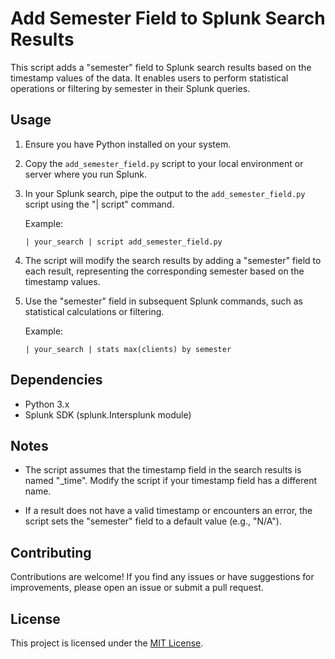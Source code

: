 # Add Semester Field to Splunk Search Results

This script adds a "semester" field to Splunk search results based on the timestamp values of the data. It enables users to perform statistical operations or filtering by semester in their Splunk queries.

## Usage

1. Ensure you have Python installed on your system.

2. Copy the `add_semester_field.py` script to your local environment or server where you run Splunk.

3. In your Splunk search, pipe the output to the `add_semester_field.py` script using the "| script" command.

    Example:
    ```
    | your_search | script add_semester_field.py
    ```

4. The script will modify the search results by adding a "semester" field to each result, representing the corresponding semester based on the timestamp values.

5. Use the "semester" field in subsequent Splunk commands, such as statistical calculations or filtering.

    Example:
    ```
    | your_search | stats max(clients) by semester
    ```

## Dependencies

- Python 3.x
- Splunk SDK (splunk.Intersplunk module)

## Notes

- The script assumes that the timestamp field in the search results is named "_time". Modify the script if your timestamp field has a different name.

- If a result does not have a valid timestamp or encounters an error, the script sets the "semester" field to a default value (e.g., "N/A").

## Contributing

Contributions are welcome! If you find any issues or have suggestions for improvements, please open an issue or submit a pull request.

## License

This project is licensed under the [MIT License](LICENSE).
